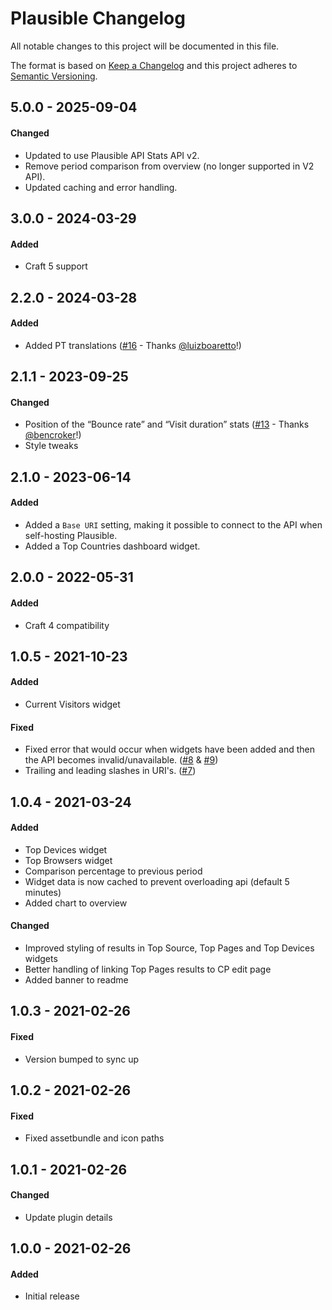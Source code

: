 # Plausible Changelog

All notable changes to this project will be documented in this file.

The format is based on [Keep a Changelog](http://keepachangelog.com/) and this project adheres to [Semantic Versioning](http://semver.org/).

## 5.0.0 - 2025-09-04

#### Changed
- Updated to use Plausible API Stats API v2.
- Remove period comparison from overview (no longer supported in V2 API).
- Updated caching and error handling.

## 3.0.0 - 2024-03-29

#### Added
- Craft 5 support

## 2.2.0 - 2024-03-28

#### Added
- Added PT translations ([#16](https://github.com/shornuk/craft-plausible/pull/16) - Thanks [@luizboaretto](https://github.com/luizboaretto)!)

## 2.1.1 - 2023-09-25

#### Changed
- Position of the “Bounce rate” and “Visit duration” stats ([#13](https://github.com/shornuk/craft-plausible/pull/13) - Thanks [@bencroker](https://github.com/bencroker)!)
- Style tweaks

## 2.1.0 - 2023-06-14

#### Added
- Added a `Base URI` setting, making it possible to connect to the API when self-hosting Plausible.
- Added a Top Countries dashboard widget.

## 2.0.0 - 2022-05-31

#### Added
- Craft 4 compatibility

## 1.0.5 - 2021-10-23

#### Added
- Current Visitors widget

#### Fixed
- Fixed error that would occur when widgets have been added and then the API becomes invalid/unavailable. ([#8](https://github.com/shornuk/craft-plausible/issues/8) & [#9](https://github.com/shornuk/craft-plausible/issues/8))
- Trailing and leading slashes in URI's. ([#7](https://github.com/shornuk/craft-plausible/issues/7))

## 1.0.4 - 2021-03-24

#### Added
- Top Devices widget
- Top Browsers widget
- Comparison percentage to previous period
- Widget data is now cached to prevent overloading api (default 5 minutes)
- Added chart to overview

#### Changed
- Improved styling of results in Top Source, Top Pages and Top Devices widgets
- Better handling of linking Top Pages results to CP edit page
- Added banner to readme

## 1.0.3 - 2021-02-26
#### Fixed
- Version bumped to sync up

## 1.0.2 - 2021-02-26
#### Fixed
- Fixed assetbundle and icon paths

## 1.0.1 - 2021-02-26
#### Changed
- Update plugin details

## 1.0.0 - 2021-02-26
#### Added
- Initial release
